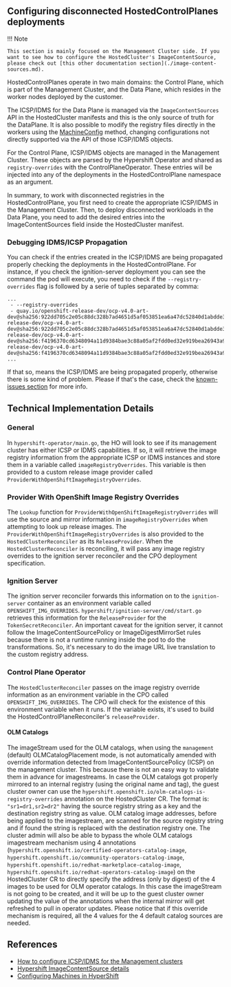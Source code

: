 ## Configuring disconnected HostedControlPlanes deployments

!!! Note

    This section is mainly focused on the Management Cluster side. If you want to see how to configure the HostedCluster's ImageContentSource, please check out [this other documentation section](./image-content-sources.md).

HostedControlPlanes operate in two main domains: the Control Plane, which is part of the Management Cluster, and the Data Plane, which resides in the worker nodes deployed by the customer.

The ICSP/IDMS for the Data Plane is managed via the `ImageContentSources` API in the HostedCluster manifests and this is the only source of truth for the DataPlane. It is also possible to modify the registry files directly in the workers using the [MachineConfig](../automated-machine-management/configure-machines.md) method, changing configurations not directly supported via the API of those ICSP/IDMS objects.

For the Control Plane, ICSP/IDMS objects are managed in the Management Cluster. These objects are parsed by the Hypershift Operator and shared as `registry-overrides` with the ControlPlaneOperator. These entries will be injected into any of the deployments in the HostedControlPlane namespace as an argument.

In summary, to work with disconnected registries in the HostedControlPlane, you first need to create the appropriate ICSP/IDMS in the Management Cluster. Then, to deploy disconnected workloads in the Data Plane, you need to add the desired entries into the ImageContentSources field inside the HostedCluster manifest.

### Debugging IDMS/ICSP Propagation

You can check if the entries created in the ICSP/IDMS are being propagated properly checking the deployments in the HostedControlPlane. For instance, if you check the ignition-server deployment you can see the command the pod will execute, you need to check if the `--registry-overrides` flag is followed by a serie of tuples separated by comma:

```
...
 - --registry-overrides
 - quay.io/openshift-release-dev/ocp-v4.0-art-dev@sha256:922dd705c2e05c88dc328b7ad4651d5af053851ea6a47dc52840d1abdde3926e=registry.sample.net/quay.io/openshift-release-dev/ocp-v4.0-art-dev@sha256:922dd705c2e05c88dc328b7ad4651d5af053851ea6a47dc52840d1abdde3926e,quay.io/openshift-release-dev/ocp-v4.0-art-dev@sha256:f4196370cd6348094a11d9384bae3c88a05af2fdd0ed32e919bea26943a939c2=registry.sample.net/quay.io/openshift-release-dev/ocp-v4.0-art-dev@sha256:f4196370cd6348094a11d9384bae3c88a05af2fdd0ed32e919bea26943a939c2
...
```

If that so, means the ICSP/IDMS are being propagated properly, otherwise there is some kind of problem. Please if that's the case, check the [known-issues section](known-issues.md) for more info.


## Technical Implementation Details

### General

In `hypershift-operator/main.go`, the HO will look to see if its management cluster has either ICSP or IDMS capabilities. If so, it will retrieve the image registry information from the appropriate ICSP or IDMS instances and store them in a variable called `imageRegistryOverrides`. This variable is then provided to a custom release image provider called `ProviderWithOpenShiftImageRegistryOverrides`.

### Provider With OpenShift Image Registry Overrides

The `Lookup` function for `ProviderWithOpenShiftImageRegistryOverrides` will use the source and mirror information in `imageRegistryOverrides` when attempting to look up release images.
The `ProviderWithOpenShiftImageRegistryOverrides` is also provided to the `HostedClusterReconciler` as its `ReleaseProvider`. When the `HostedClusterReconciler` is reconciling, it will pass any image registry overrides to the ignition server reconciler and the CPO deployment specification.

### Ignition Server

The ignition server reconciler forwards this information on to the `ignition-server` container as an environment variable called `OPENSHIFT_IMG_OVERRIDES`. `hypershift/ignition-server/cmd/start.go` retrieves this information for the `ReleaseProvider` for the `TokenSecretReconciler`. An important caveat for the ignition server, it cannot follow the ImageContentSourcePolicy or ImageDigestMirrorSet rules because there is not a runtime running inside the pod to do the transformations. So, it's necessary to do the image URL live translation to the custom registry address.

### Control Plane Operator
The `HostedClusterReconciler` passes on the image registry override information as an environment variable in the CPO called `OPENSHIFT_IMG_OVERRIDES`. The CPO will check for the existence of this environment variable when it runs. If the variable exists, it's used to build the HostedControlPlaneReconciler's `releaseProvider`.

#### OLM Catalogs

The imageStream used for the OLM catalogs, when using the `management` (default) OLMCatalogPlacement mode, is not automatically amended with override information detected from ImageContentSourcePolicy (ICSP) on the management cluster.
This because there is not an easy way to validate them in advance for imagestreams.
In case the OLM catalogs got properly mirrored to an internal registry (using the original name and tag), the guest cluster owner can use the `hypershift.openshift.io/olm-catalogs-is-registry-overrides` annotation on the HostedCluster CR.
The format is: `"sr1=dr1,sr2=dr2"` having the source registry string as a key and the destination registry string as value.
OLM catalog image addresses, before being applied to the imagestream, are scanned for the source registry string and if found the string is replaced with the destination registry one.
The cluster admin will also be able to bypass the whole OLM catalogs imagestream mechanism using 4 annotations (`hypershift.openshift.io/certified-operators-catalog-image`, `hypershift.openshift.io/community-operators-catalog-image`, `hypershift.openshift.io/redhat-marketplace-catalog-image`, `hypershift.openshift.io/redhat-operators-catalog-image`) on the HostedCluster CR to directly specify the address (only by digest) of the 4 images to be used for OLM operator catalogs.
In this case the imageStream is not going to be created, and it will be up to the guest cluster owner updating the value of the annotations when the internal mirror will get refreshed to pull in operator updates.
Please notice that if this override mechanism is required, all the 4 values for the 4 default catalog sources are needed.

## References

- [How to configure ICSP/IDMS for the Management clusters](https://access.redhat.com/documentation/en-us/openshift_container_platform/4.15/html/images/image-configuration)
- [Hypershift ImageContentSource details](./image-content-sources.md)
- [Configuring Machines in HyperShift](../automated-machine-management/configure-machines.md)